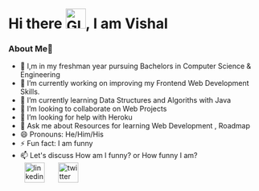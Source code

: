 <h1>Hi there <img alt="GIF" src="https://github.com/TheDudeThatCode/TheDudeThatCode/blob/master/Assets/Hi.gif?raw=true" width="40vw" />, I am Vishal
<h3>About Me🚀</h3>

 
- 🏫 I,m in my freshman year pursuing Bachelors in Computer Science & Engineering 
- 🔭 I’m currently working on improving my Frontend Web Development Skills.
- 🌱 I’m currently learning Data Structures and Algoriths with Java 
- 👯 I’m looking to collaborate on Web Projects 
- 🤔 I’m looking for help with Heroku 
- 💬 Ask me about Resources for learning Web Development , Roadmap 
- 😄 Pronouns: He/Him/His 
- ⚡ Fun fact: I am funny 
- 📫 Let's discuss How am I funny? or How funny I am? <br>
&nbsp;&nbsp;[<img src='https://cdn.jsdelivr.net/npm/simple-icons@3.0.1/icons/linkedin.svg' alt='linkedin' height='40'>](https://www.linkedin.com/in/vishal-shinde-/)&nbsp;&nbsp;&nbsp;&nbsp;&nbsp;&nbsp;  [<img src='https://cdn.jsdelivr.net/npm/simple-icons@3.0.1/icons/twitter.svg' alt='twitter' height='40'>](https://twitter.com/being__vishal)  



<!---
being-vishal/being-vishal is a ✨ special ✨ repository because its `README.md` (this file) appears on your GitHub profile.
You can click the Preview link to take a look at your changes.
--->
